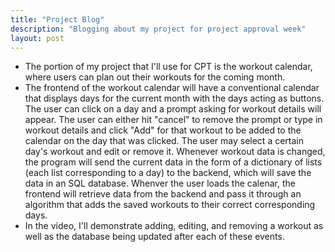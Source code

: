 ```yaml
---
title: "Project Blog"
description: "Blogging about my project for project approval week"
layout: post
---
```


- The portion of my project that I'll use for CPT is the workout calendar, where users can plan out their workouts for the coming month.
- The frontend of the workout calendar will have a conventional calendar that displays days for the current month with the days acting as buttons. The user can click on a day and a prompt asking for workout details will appear. The user can either hit "cancel" to remove the prompt or type in workout details and click "Add" for that workout to be added to the calendar on the day that was clicked. The user may select a certain day's workout and edit or remove it. Whenever workout data is changed, the program will send the current data in the form of a dictionary of lists (each list corresponding to a day) to the backend, which will save the data in an SQL database. Whenver the user loads the calenar, the frontend will retrieve data from the backend and pass it through an algorithm that adds the saved workouts to their correct corresponding days.
- In the video, I'll demonstrate adding, editing, and removing a workout as well as the database being updated after each of these events.